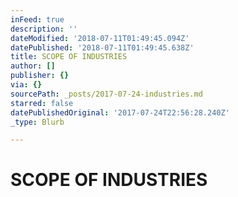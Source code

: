 ```yaml
---
inFeed: true
description: ''
dateModified: '2018-07-11T01:49:45.094Z'
datePublished: '2018-07-11T01:49:45.638Z'
title: SCOPE OF INDUSTRIES
author: []
publisher: {}
via: {}
sourcePath: _posts/2017-07-24-industries.md
starred: false
datePublishedOriginal: '2017-07-24T22:56:28.240Z'
_type: Blurb

---
```

# SCOPE OF INDUSTRIES